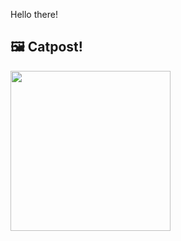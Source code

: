 Hello there!



## 🖼️ Catpost!

<sub>
    <img src="https://cdn2.thecatapi.com/images/yw_-LuMCx.jpg" height="256">
</sub>

